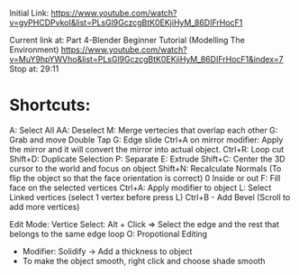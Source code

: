 Initial Link:
https://www.youtube.com/watch?v=gyPHCDPvkoI&list=PLsGl9GczcgBtK0EKjiHyM_86DIFrHocF1

Current link at:
Part 4-Blender Beginner Tutorial (Modelling The Environment)
https://www.youtube.com/watch?v=MuY9hpYWVho&list=PLsGl9GczcgBtK0EKjiHyM_86DIFrHocF1&index=7
Stop at: 29:11

# Shortcuts:

A: Select All
AA: Deselect
M: Merge vertecies that overlap each other
G: Grab and move
Double Tap G: Edge slide
Ctrl+A on mirror modifier: Apply the mirror and it will convert the mirror into actual object.
Ctrl+R: Loop cut
Shift+D: Duplicate Selection
P: Separate
E: Extrude
Shift+C: Center the 3D cursor to the world and focus on object
Shift+N: Recalculate Normals (To flip the object so that the face orientation is correct) 0 Inside or out
F: Fill face on the selected vertices
Ctrl+A: Apply modifier to object
L: Select Linked vertices (select 1 vertex before press L)
Ctrl+B - Add Bevel (Scroll to add more vertices)

Edit Mode:
Vertice Select: Alt + Click => Select the edge and the rest that belongs to the same edge loop
O: Propotional Editing

- Modifier: Solidify -> Add a thickness to object
- To make the object smooth, right click and choose shade smooth
